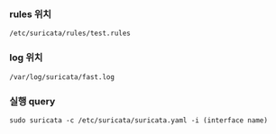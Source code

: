 ### rules 위치
`/etc/suricata/rules/test.rules`
### log 위치
`/var/log/suricata/fast.log`
### 실행 query
`sudo suricata -c /etc/suricata/suricata.yaml -i (interface name)`

